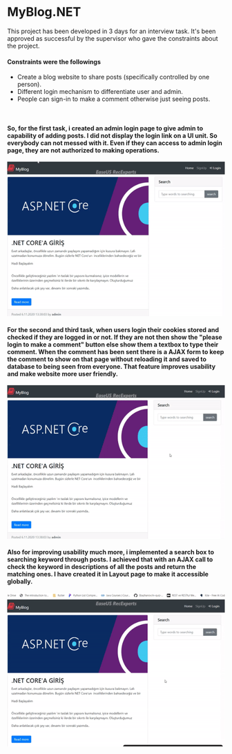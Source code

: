 # MyBlog.NET

This project has been developed in 3 days for an interview task. It's been approved as successful by the supervisor who gave the constraints about the project.

#### Constraints were the followings

- Create a blog website to share posts (specifically controlled by one person).
- Different login mechanism to differentiate user and admin.
- People can sign-in to make a comment otherwise just seeing posts.


<br/>

#### So, for the first task, i created an admin login page to give admin to capability of adding posts. I did not display the login link on a UI unit. So everybody can not messed with it. Even if they can access to admin login page, they are not authorized to making operations.


<img src="https://github.com/unalyagiz/MyBlog.NET/blob/master/gifs/admin_add_post.gif"/>

<br/>

#### For the second and third task, when users login their cookies stored and checked if they are logged in or not. If they are not then show the "please login to make a comment" button else show them a textbox to type their comment. When the comment has been sent there is a AJAX form to keep the comment to show on that page without reloading it and saved to database to being seen from everyone. That feature improves usability and make website more user friendly.


<img src="https://github.com/unalyagiz/MyBlog.NET/blob/master/gifs/make_comment.gif"/>

<br/>

#### Also for improving usability much more, i implemented a search box to searching keyword through posts. I achieved that with an AJAX call to check the keyword in descriptions of all the posts and return the matching ones. I have created it in Layout page to make it accessible globally.

<img src="https://github.com/unalyagiz/MyBlog.NET/blob/master/gifs/search_posts.gif"/>
